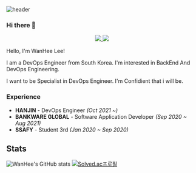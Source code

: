 ![header](https://capsule-render.vercel.app/api?type=waving&color=auto&height=210&text=WannyWanny&animation=fadeIn&fontAlignY=35)

### Hi there 👋

<div align = center>
<a href="https://github.com/WannyWanny" target="_blank">
<img src="https://img.shields.io/badge/GitHub-181717?style=flat-square&logo=GITHUB&logoColor=white"/>
</a>
<a href="https://www.linkedin.com/in/%EC%99%84%ED%9D%AC-%EC%9D%B4-670823234/" target="_blank">
<img src="https://img.shields.io/badge/LinkedIn-0A66C2?style=flat-square&logo=LINKEDIN&logoColor=white"/>
</a>
</div>

Hello, I'm WanHee Lee!

I am a DevOps Engineer from South Korea. I'm interested in BackEnd And DevOps Engineering. <br/>

I want to be Specialist in DevOps Engineer. I'm Confidient that i will be. <br/>


### Experience
- **HANJIN** - DevOps Engineer *(Oct 2021 ~)*
- **BANKWARE GLOBAL** - Software Application Developer *(Sep 2020 ~ Aug 2021)*
- **SSAFY** - Student 3rd *(Jan 2020 ~ Sep 2020)*

## Stats
![WanHee's GitHub stats](https://github-readme-stats.vercel.app/api?username=WannyWanny&theme=solarized-light&show_icons=true&theme=radical)
[![Solved.ac프로필](http://mazassumnida.wtf/api/generate_badge?boj=lejent3)](https://solved.ac/lejent3)
